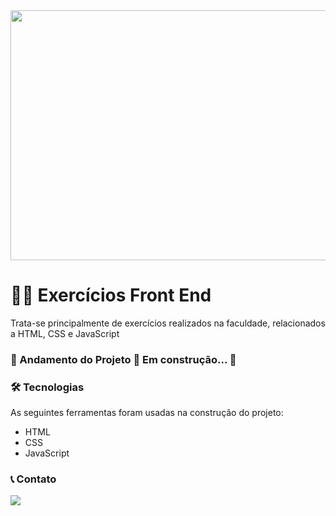 <img src="https://i0.wp.com/kenzie.com.br/blog/wp-content/uploads/2020/12/kenzie_blog_front-end.jpg?fit=1200%2C630&ssl=1" width="1100px" height="400px">
   
# 👨‍💻 Exercícios Front End
 Trata-se principalmente de exercícios realizados na faculdade, relacionados a HTML, CSS e JavaScript

### 🚧  Andamento do Projeto 🚀 Em construção...  🚧

### 🛠 Tecnologias

As seguintes ferramentas foram usadas na construção do projeto:

- HTML
- CSS
- JavaScript

### 📞 Contato
<a href="https://www.linkedin.com/in/carloscaykebn/" target="_blank"><img src="https://img.shields.io/badge/-LinkedIn-%230077B5?style=for-the-badge&logo=linkedin&logoColor=white" target="_blank"></a>   
